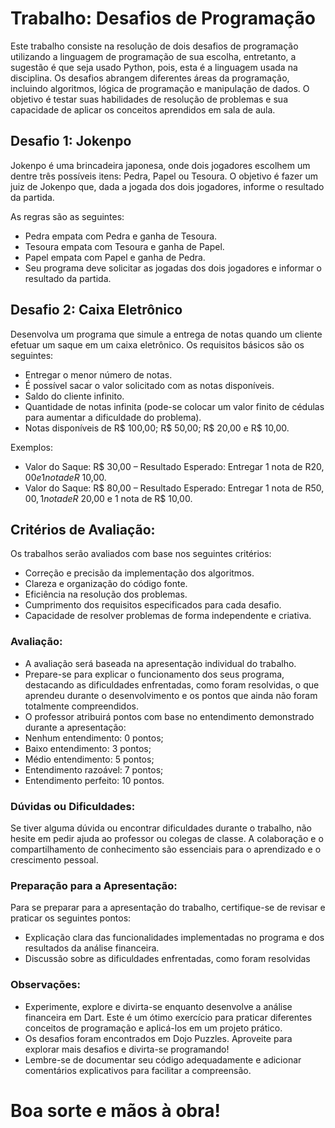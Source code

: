 # Trabalho: Desafios de Programação
Este trabalho consiste na resolução de dois desafios de programação utilizando a linguagem de programação de sua escolha, entretanto, a sugestão é que seja usado Python, pois, esta é a linguagem usada na disciplina. Os desafios abrangem diferentes áreas da programação, incluindo algoritmos, lógica de programação e manipulação de dados. O objetivo é testar suas habilidades de resolução de problemas e sua capacidade de aplicar os conceitos aprendidos em sala de aula.

## Desafio 1: Jokenpo
Jokenpo é uma brincadeira japonesa, onde dois jogadores escolhem um dentre três possíveis itens: Pedra, Papel ou Tesoura.
O objetivo é fazer um juiz de Jokenpo que, dada a jogada dos dois jogadores, informe o resultado da partida.

As regras são as seguintes:

- Pedra empata com Pedra e ganha de Tesoura.
- Tesoura empata com Tesoura e ganha de Papel.
- Papel empata com Papel e ganha de Pedra.
- Seu programa deve solicitar as jogadas dos dois jogadores e informar o resultado da partida.

## Desafio 2: Caixa Eletrônico
Desenvolva um programa que simule a entrega de notas quando um cliente efetuar um saque em um caixa eletrônico. Os requisitos básicos são os seguintes:

- Entregar o menor número de notas.
- É possível sacar o valor solicitado com as notas disponíveis.
- Saldo do cliente infinito.
- Quantidade de notas infinita (pode-se colocar um valor finito de cédulas para aumentar a dificuldade do problema).
- Notas disponíveis de R$ 100,00; R$ 50,00; R$ 20,00 e R$ 10,00.

Exemplos:
- Valor do Saque: R$ 30,00 – Resultado Esperado: Entregar 1 nota de R$20,00 e 1 nota de R$ 10,00.
- Valor do Saque: R$ 80,00 – Resultado Esperado: Entregar 1 nota de R$50,00, 1 nota de R$ 20,00 e 1 nota de R$ 10,00.

## Critérios de Avaliação:
Os trabalhos serão avaliados com base nos seguintes critérios:

- Correção e precisão da implementação dos algoritmos.
- Clareza e organização do código fonte.
- Eficiência na resolução dos problemas.
- Cumprimento dos requisitos especificados para cada desafio.
- Capacidade de resolver problemas de forma independente e criativa.

### Avaliação:
- A avaliação será baseada na apresentação individual do trabalho.
- Prepare-se para explicar o funcionamento dos seus programa, destacando as dificuldades enfrentadas, como foram resolvidas, o que aprendeu durante o desenvolvimento e os pontos que ainda não foram totalmente compreendidos.
- O professor atribuirá pontos com base no entendimento demonstrado durante a apresentação:
 - Nenhum entendimento: 0 pontos;
 - Baixo entendimento: 3 pontos;
 - Médio entendimento: 5 pontos;
 - Entendimento razoável: 7 pontos;
 - Entendimento perfeito: 10 pontos.

### Dúvidas ou Dificuldades:
Se tiver alguma dúvida ou encontrar dificuldades durante o trabalho, não hesite em pedir ajuda ao professor ou colegas de classe. A colaboração e o compartilhamento de conhecimento são essenciais para o aprendizado e o crescimento pessoal.

### Preparação para a Apresentação:
Para se preparar para a apresentação do trabalho, certifique-se de revisar e praticar os seguintes pontos:

 - Explicação clara das funcionalidades implementadas no programa e dos resultados da análise financeira.
 - Discussão sobre as dificuldades enfrentadas, como foram resolvidas

### Observações:
 - Experimente, explore e divirta-se enquanto desenvolve a análise financeira em Dart. Este é um ótimo exercício para praticar diferentes conceitos de programação e aplicá-los em um projeto prático.
 - Os desafios foram encontrados em Dojo Puzzles. Aproveite para explorar mais desafios e divirta-se programando!
 - Lembre-se de documentar seu código adequadamente e adicionar comentários explicativos para facilitar a compreensão.

# Boa sorte e mãos à obra!
